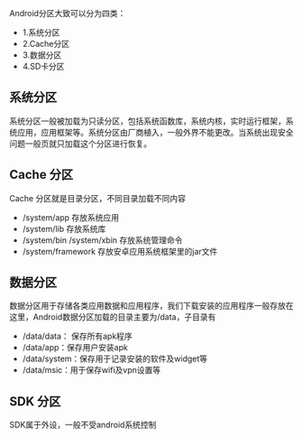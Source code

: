 
Android分区大致可以分为四类：
- 1.系统分区
- 2.Cache分区
- 3.数据分区
- 4.SD卡分区
## 系统分区
系统分区一般被加载为只读分区，包括系统函数库，系统内核，实时运行框架，系统应用，应用框架等。系统分区由厂商植入，一般外界不能更改。当系统出现安全问题一般页就只加载这个分区进行恢复。
## Cache 分区
Cache 分区就是目录分区，不同目录加载不同内容
- /system/app 存放系统应用
- /system/lib 存放系统库
- /system/bin   /system/xbin 存放系统管理命令
- /system/framework 存放安卓应用系统框架里的jar文件
## 数据分区
数据分区用于存储各类应用数据和应用程序，我们下载安装的应用程序一般存放在这里，Android数据分区加载的目录主要为/data，子目录有

- /data/data： 保存所有apk程序
- /data/app：保存用户安装apk
- /data/system：保存用于记录安装的软件及widget等
- /data/msic：用于保存wifi及vpn设置等

## SDK 分区
SDK属于外设，一般不受android系统控制
